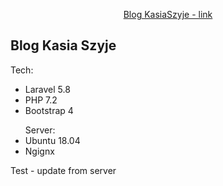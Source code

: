 <p align="center">
<a href="http://kasiaszyje.studio/">Blog KasiaSzyje - link</a>
</p>

## Blog Kasia Szyje

<p>Tech:
    <ul>
    <li>Laravel 5.8</li>
    <li>PHP 7.2</li>
    <li>Bootstrap 4</li>
    </ul>
</p>
<p>
    <ul>
    Server:
    <li>Ubuntu 18.04</li>
    <li>Ngignx</li>
    </ul>
</p>
Test - update from server
